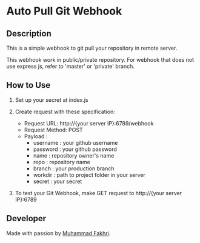 # Auto Pull Git Webhook

## Description
This is a simple webhook to git pull your repository in remote server.

This webhook work in public/private repository. For webhook that does not use express js, refer to 'master' or 'private' branch. 

## How to Use
1. Set up your secret at index.js

2. Create request with these specification:
    * Request URL: http://{your server IP}:6789/webhook
    * Request Method: POST
    * Payload :
        * username  : your github username
	    * password  : your github password
	    * name      : repository owner's name
        * repo      : repository name
        * branch    : your production branch
        * workdir   : path to project folder in your server
        * secret    : your secret

3. To test your Git Webhook, make GET request to http://{your server IP}:6789

## Developer
Made with passion by [Muhammad Fakhri](https://muhammadfakhri.my.id "Muhammad Fakhri's Portfolio Site").